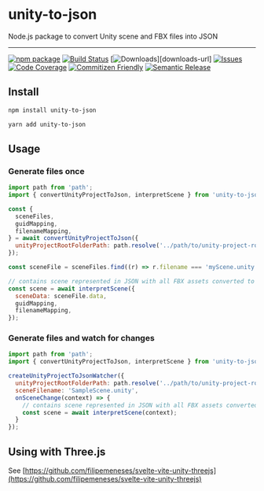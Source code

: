 # unity-to-json

Node.js package to convert Unity scene and FBX files into JSON

---

[![npm package][npm-img]][npm-url]
[![Build Status][build-img]][build-url]
[![Downloads][downloads-img]][downloads-url]
[![Issues][issues-img]][issues-url]
[![Code Coverage][codecov-img]][codecov-url]
[![Commitizen Friendly][commitizen-img]][commitizen-url]
[![Semantic Release][semantic-release-img]][semantic-release-url]


## Install

```bash
npm install unity-to-json
```

```bash
yarn add unity-to-json
```

## Usage

### Generate files once

```js
import path from 'path';
import { convertUnityProjectToJson, interpretScene } from 'unity-to-json';

const {
  sceneFiles,
  guidMapping,
  filenameMapping,
} = await convertUnityProjectToJson({
  unityProjectRootFolderPath: path.resolve('../path/to/unity-project-root'),
});

const sceneFile = sceneFiles.find((r) => r.filename === 'myScene.unity');

// contains scene represented in JSON with all FBX assets converted to GLTF base64
const scene = await interpretScene({
  sceneData: sceneFile.data,
  guidMapping,
  filenameMapping,
});
```

### Generate files and watch for changes

```js
import path from 'path';
import { convertUnityProjectToJson, interpretScene } from 'unity-to-json';

createUnityProjectToJsonWatcher({
  unityProjectRootFolderPath: path.resolve('../path/to/unity-project-root'),
  sceneFilename: 'SampleScene.unity',
  onSceneChange(context) => {
    // contains scene represented in JSON with all FBX assets converted to GLTF base64
    const scene = await interpretScene(context);
  }
});
```

## Using with Three.js

See [https://github.com/filipemeneses/svelte-vite-unity-threejs](https://github.com/filipemeneses/svelte-vite-unity-threejs)


[build-img]:https://github.com/filipemeneses/unity-to-json/actions/workflows/release.yml/badge.svg
[build-url]:https://github.com/filipemeneses/unity-to-json/actions/workflows/release.yml
[downloads-img]:https://img.shields.io/npm/dt/unity-to-json
[npm-img]:https://img.shields.io/npm/v/unity-to-json
[npm-url]:https://www.npmjs.com/package/unity-to-json
[issues-img]:https://img.shields.io/github/issues/filipemeneses/unity-to-json
[issues-url]:https://github.com/filipemeneses/unity-to-json/issues
[codecov-img]:https://codecov.io/gh/filipemeneses/unity-to-json/branch/main/graph/badge.svg
[codecov-url]:https://codecov.io/gh/filipemeneses/unity-to-json
[semantic-release-img]:https://img.shields.io/badge/%20%20%F0%9F%93%A6%F0%9F%9A%80-semantic--release-e10079.svg
[semantic-release-url]:https://github.com/semantic-release/semantic-release
[commitizen-img]:https://img.shields.io/badge/commitizen-friendly-brightgreen.svg
[commitizen-url]:http://commitizen.github.io/cz-cli/
